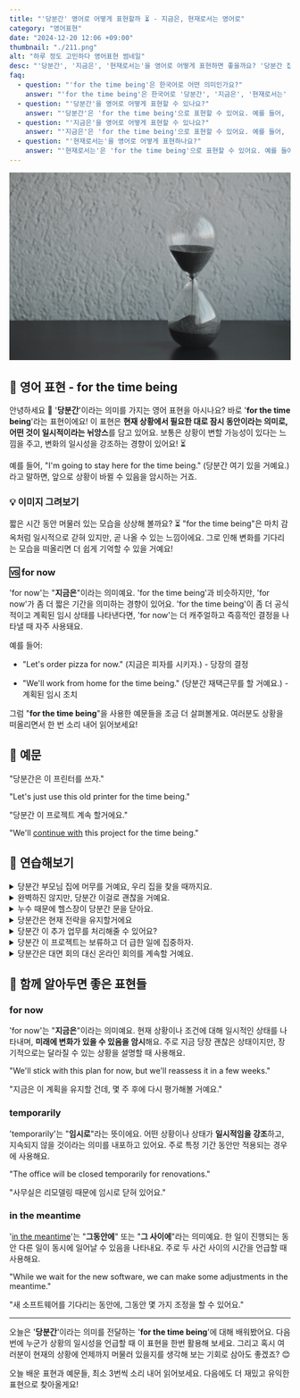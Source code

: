 ```yaml
---
title: "'당분간' 영어로 어떻게 표현할까 ⏳ - 지금은, 현재로서는 영어로"
category: "영어표현"
date: "2024-12-20 12:06 +09:00"
thumbnail: "./211.png"
alt: "하루 정도 고민하다 영어표현 썸네일"
desc: "'당분간', '지금은', '현재로서는'을 영어로 어떻게 표현하면 좋을까요? '당분간 집에서 일할 거야', '지금은 이 일에 집중할 거야', '현재로서는 계획이 없어' 등을 영어로 표현하는 법을 배워봅시다. 다양한 예문을 통해서 연습하고 본인의 표현으로 만들어 보세요."
faq:
  - question: "'for the time being'은 한국어로 어떤 의미인가요?"
    answer: "'for the time being'은 한국어로 '당분간', '지금은', '현재로서는' 등으로 번역될 수 있습니다. 어떤 상황이나 상태가 계속될 것임을 나타낼 때 사용해요."
  - question: "'당분간'을 영어로 어떻게 표현할 수 있나요?"
    answer: "'당분간'은 'for the time being'으로 표현할 수 있어요. 예를 들어, '당분간 집에서 일할 거야'는 'I'll be working from home for the time being'으로 말할 수 있어요."
  - question: "'지금은'을 영어로 어떻게 표현할 수 있나요?"
    answer: "'지금은'은 'for the time being'으로 표현할 수 있어요. 예를 들어, '지금은 이 일에 집중할 거야'는 'I'll focus on this for the time being'으로 말할 수 있어요."
  - question: "'현재로서는'을 영어로 어떻게 표현하나요?"
    answer: "'현재로서는'은 'for the time being'으로 표현할 수 있어요. 예를 들어, '현재로서는 계획이 없어'는 'I don't have any plans for the time being'으로 표현할 수 있어요."
---
```


![투명한 모래시계, 어두운 배경](./211-1.jpg)

## 🌟 영어 표현 - for the time being

안녕하세요 👋 '**당분간**'이라는 의미를 가지는 영어 표현을 아시나요? 바로 '**for the time being**'라는 표현이에요! 이 표현은 **현재 상황에서 필요한 대로 잠시 동안이라는 의미로, 어떤 것이 일시적이라는 뉘앙스**를 담고 있어요. 보통은 상황이 변할 가능성이 있다는 느낌을 주고, 변화의 일시성을 강조하는 경향이 있어요! ⏳

예를 들어, "I'm going to stay here for the time being." (당분간 여기 있을 거예요.)라고 말하면, 앞으로 상황이 바뀔 수 있음을 암시하는 거죠.

<div 
  data-inline-banner="🎉 새해에는 스픽 AI와 함께 영어 공부하자" 
  data-inline-banner-subtext="설날 특별 할인으로 최대 70% 할인! (~2/3)" 
  data-inline-banner-link="https://app.usespeak.com/kr-ko/sale/kr-affiliate-special/?ref=engple-inline"
  data-inline-banner-caption="해당 링크를 통해 구매시 일정액의 수수료를 지급받습니다.">
</div>

### 💡 이미지 그려보기

짧은 시간 동안 머물러 있는 모습을 상상해 볼까요? ⏳ "for the time being"은 마치 감옥처럼 일시적으로 갇혀 있지만, 곧 나올 수 있는 느낌이에요. 그로 인해 변화를 기다리는 모습을 떠올리면 더 쉽게 기억할 수 있을 거예요!

### 🆚 for now

'for now'는 "**지금은**"이라는 의미예요. 'for the time being'과 비슷하지만, 'for now'가 좀 더 짧은 기간을 의미하는 경향이 있어요. 'for the time being'이 좀 더 공식적이고 계획된 임시 상태를 나타낸다면, 'for now'는 더 캐주얼하고 즉흥적인 결정을 나타낼 때 자주 사용돼요.

예를 들어:

- "Let's order pizza for now." (지금은 피자를 시키자.) - 당장의 결정

- "We'll work from home for the time being." (당분간 재택근무를 할 거예요.) - 계획된 임시 조치

그럼 "**for the time being**"을 사용한 예문들을 조금 더 살펴볼게요. 여러분도 상황을 떠올리면서 한 번 소리 내어 읽어보세요!

## 📖 예문

"당분간은 이 프린터를 쓰자."

"Let's just use this old printer for the time being."

"당분간 이 프로젝트 계속 할거에요."

"We'll [continue with](/blog/in-english/233.continue-with/) this project for the time being."

## 💬 연습해보기

<details>
<summary>당분간 부모님 집에 머무를 거예요, 우리 집을 찾을 때까지요.</summary>
<span>We'll stay at my parents' house for the time being until we find our own place.</span>
</details>

<details>
<summary>완벽하진 않지만, 당분간 이걸로 괜찮을 거예요.</summary>
<span>I know it's not ideal, but this will have to do for the time being.</span>
</details>

<details>
<summary>누수 때문에 헬스장이 당분간 문을 닫아요.</summary>
<span>The gym is closed for the time being because of a water leak.</span>
</details>

<details>
<summary>당분간은 현재 전략을 유지할거에요</summary>
<span>For the time being, we'll <a href="/blog/vocab-1/015.stick-to/">stick to</a> our current strategy.</span>
</details>

<details>
<summary>당분간 이 추가 업무를 처리해줄 수 있어요?</summary>
<span>Can you handle these <a href="/blog/in-english/265.extra/">extra</a> tasks for the time being?.</span>
</details>

<details>
<summary>당분간 이 프로젝트는 보류하고 더 급한 일에 집중하자.</summary>
<span>Let's put this project on hold for the time being and <a href="/blog/in-english/186.focus-on/"> focus on</a> more urgent matters.</span>
</details>

<details>
<summary>당분간은 대면 회의 대신 온라인 회의를 계속할 거예요.</summary>
<span>For the time being, we'll continue with online meetings instead of <a person href="/blog/in-english/070.in-person/">in-person</a> ones.</span>
</details>

## 🤝 함께 알아두면 좋은 표현들

### for now

'for now'는 "**지금은**"이라는 의미예요. 현재 상황이나 조건에 대해 일시적인 상태를 나타내며, **미래에 변화가 있을 수 있음을 암시**해요. 주로 지금 당장 괜찮은 상태이지만, 장기적으로는 달라질 수 있는 상황을 설명할 때 사용해요.

"We'll stick with this plan for now, but we'll reassess it in a few weeks."

"지금은 이 계획을 유지할 건데, 몇 주 후에 다시 평가해볼 거예요."

### temporarily

'temporarily'는 "**임시로**"라는 뜻이에요. 어떤 상황이나 상태가 **일시적임을 강조**하고, 지속되지 않을 것이라는 의미를 내포하고 있어요. 주로 특정 기간 동안만 적용되는 경우에 사용해요.

"The office will be closed temporarily for renovations."

"사무실은 리모델링 때문에 임시로 닫혀 있어요."

### in the meantime

'[in the meantime](/blog/그러는-동안-영어표현/)'는 "**그동안에**" 또는 "**그 사이에**"라는 의미예요. 한 일이 진행되는 동안 다른 일이 동시에 일어날 수 있음을 나타내요. 주로 두 사건 사이의 시간을 언급할 때 사용해요.

"While we wait for the new software, we can make some adjustments in the meantime."

"새 소프트웨어를 기다리는 동안에, 그동안 몇 가지 조정을 할 수 있어요."

---

오늘은 '**당분간**'이라는 의미를 전달하는 '**for the time being**'에 대해 배워봤어요. 다음번에 누군가 상황의 일시성을 언급할 때 이 표현을 한번 활용해 보세요. 그리고 혹시 여러분이 현재의 상황에 언제까지 머물러 있을지를 생각해 보는 기회로 삼아도 좋겠죠? 😊

오늘 배운 표현과 예문들, 최소 3번씩 소리 내어 읽어보세요. 다음에도 더 재밌고 유익한 표현으로 찾아올게요!
